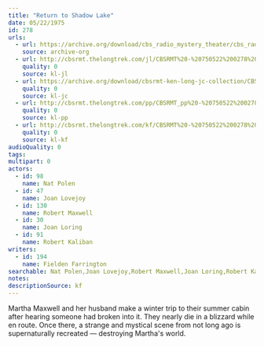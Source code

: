 ```yaml
---
title: "Return to Shadow Lake"
date: 05/22/1975
id: 278
urls: 
  - url: https://archive.org/download/cbs_radio_mystery_theater/cbs_radio_mystery_theater-0251-0300.zip/cbs_radio_mystery_theater-0251-0300%2Fcbsrmt_0278_return_to_shadow_lake.mp3
    source: archive-org
  - url: http://cbsrmt.thelongtrek.com/jl/CBSRMT%20-%20750522%200278%20Return%20To%20Shadow%20Lake_jl.mp3
    quality: 0
    source: kl-jl
  - url: https://archive.org/download/cbsrmt-ken-long-jc-collection/CBSRMT - 750522 0278 Return To Shadow Lake vbr kb_jc.mp3
    quality: 0
    source: kl-jc
  - url: http://cbsrmt.thelongtrek.com/pp/CBSRMT_pp%20-%20750522%200278%20Return%20to%20Shadow%20Lake.mp3
    quality: 0
    source: kl-pp
  - url: http://cbsrmt.thelongtrek.com/kf/CBSRMT%20-%20750522%200278%20Return%20To%20Shadow%20Lake_kf.mp3
    quality: 0
    source: kl-kf
audioQuality: 0
tags: 
multipart: 0
actors:  
  - id: 98
    name: Nat Polen  
  - id: 47
    name: Joan Lovejoy  
  - id: 130
    name: Robert Maxwell  
  - id: 30
    name: Joan Loring  
  - id: 91
    name: Robert Kaliban
writers:  
  - id: 194
    name: Fielden Farrington
searchable: Nat Polen,Joan Lovejoy,Robert Maxwell,Joan Loring,Robert Kaliban Fielden Farrington
notes: 
descriptionSource: kf
---
```

Martha Maxwell and her husband make a winter trip to their summer cabin after hearing someone had broken into it. They nearly die in a blizzard while en route. Once there, a strange and mystical scene from not long ago is supernaturally recreated — destroying Martha's world.
